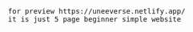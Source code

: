 <pre> 
  for preview https://uneeverse.netlify.app/
  it is just 5 page beginner simple website
</pre>
